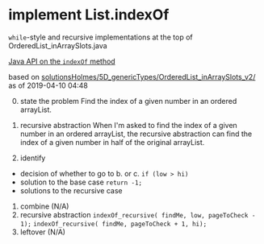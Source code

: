 # implement List.indexOf

`while`-style and recursive implementations at the top of
OrderedList_inArraySlots.java

[Java API on the `indexOf` method](https://docs.oracle.com/javase/10/docs/api/java/util/List.html#indexOf(java.lang.Object))

based on [solutionsHolmes/5D_genericTypes/OrderedList_inArraySlots_v2/](https://github.com/stuyvesant-cs/solutionsHolmes/tree/master/5D_genericTypes/OrderedList_inArraySlots_v2)
as of 2019-04-10 04:48

0. state the problem
Find the index of a given number in an ordered arrayList.

1. recursive abstraction
When I'm asked to find the index of a given number in an ordered arrayList, the recursive abstraction can find the index of a given number in half of the original arrayList.

2. identify
* decision of whether to go to b. or c.
	`if (low > hi)`
* solution to the base case
	`return -1;`
* solutions to the recursive case
1) combine (N/A)
2) recursive abstraction
		`indexOf_recursive( findMe, low, pageToCheck - 1);`
		`indexOf_recursive( findMe, pageToCheck + 1, hi);`
3) leftover (N/A)